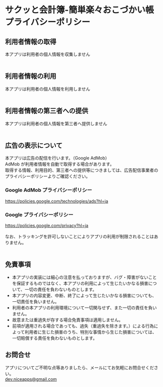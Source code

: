 # サクッと会計簿-簡単楽々おこづかい帳<br>プライバシーポリシー

## 利用者情報の取得

本アプリは利用者の個人情報を収集しません
<br><br>

## 利用者情報の利用

本アプリは利用者の個人情報を利用しません
<br><br>

## 利用者情報の第三者への提供

本アプリは利用者の個人情報を第三者へ提供しません
<br><br>

## 広告の表示について

本アプリは広告の配信を行います。（Google AdMob）  
AdMob が利用者情報を自動で取得する場合があります。  
取得する情報、利用目的、第三者への提供等につきましては、広告配信事業者のプライバシーポリシーよりご確認ください。

### Google AdMob プライバシーポリシー

https://policies.google.com/technologies/ads?hl=ja

### Google プライバシーポリシー

https://policies.google.com/privacy?hl=ja
<br><br>
なお、トラッキングを許可しないことによりアプリの利用が制限されることはありません。
<br><br>

## 免責事項

- 本アプリの実装には細心の注意を払っておりますが、バグ・障害がないことを保証するものではなく、本アプリの利用によって生じたいかなる損害について、一切の責任を負わないものとします。
- 本アプリの内容変更、中断、終了によって生じたいかなる損害についても、一切責任を負いません。
- 利用者の本アプリの利用環境について一切関与せず、また一切の責任を負いません。
- 故意または重過失が存する場合免責事項は適用しません。
- 前項が適用される場合であっても、過失（重過失を除きます。）による行為によって利用者に生じた損害のうち、特別な事情から生じた損害については、一切賠償する責任を負わないものとします。

<!-- dummy comment line for breaking list -->

## お問合せ

アプリについてご不明な点等ありましたら、メールにてお気軽にお問合せください。  
dev.niceapps@gmail.com
